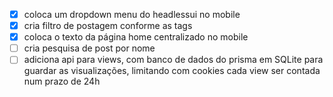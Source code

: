 - [x] coloca um dropdown menu do headlessui no mobile
- [x] cria filtro de postagem conforme as tags
- [x] coloca o texto da página home centralizado no mobile
- [ ] cria pesquisa de post por nome
- [ ] adiciona api para views, com banco de dados do prisma em SQLite para guardar as visualizações, limitando com cookies cada view ser contada num prazo de 24h
